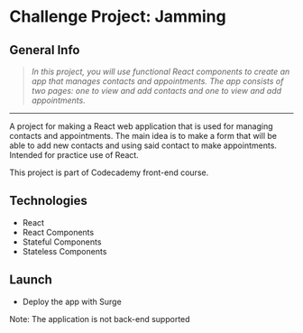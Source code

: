# Challenge Project: Jamming

## General Info

>*In this project, you will use functional React components to create an app that manages contacts and appointments. The app consists of two pages: one to view and add contacts and one to view and add appointments.*

----

A project for making a React web application that is used for managing contacts and appointments. The main idea is to make a form that will be able to add new contacts and using said contact to make appointments. Intended for practice use of React.

This project is part of Codecademy front-end course.

## Technologies
- React
- React Components
- Stateful Components
- Stateless Components

## Launch

- Deploy the app with Surge

Note: The application is not back-end supported